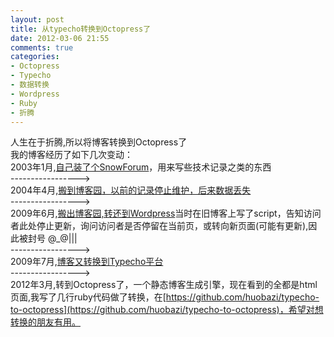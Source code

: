 ```yaml
---
layout: post
title: 从typecho转换到Octopress了
date: 2012-03-06 21:55
comments: true
categories:
- Octopress
- Typecho
- 数据转换
- Wordpress
- Ruby
- 折腾
---
```


人生在于折腾,所以将博客转换到Octopress了  
我的博客经历了如下几次变动：  
2003年1月,[自己装了个SnowForum](http://aspxboy.com/private/)，用来写些技术记录之类的东西  
----------------->  
2004年4月,[搬到博客园，以前的记录停止维护，后来数据丢失](http://huobazi.cnblogs.com/)  
----------------->  
2009年6月,[搬出博客园,转还到Wordpress](http://huobazi.aspxboy.com/blog/2009/06/21/my-blog-moved-to-wp/)当时在旧博客上写了script，告知访问者此处停止更新，询问访问者是否停留在当前页，或转向新页面(可能有更新),因此被封号 @_@|||  
----------------->  
2009年7月,[博客又转换到Typecho平台](http://huobazi.aspxboy.com/blog/2009/07/04/myblog-from-wordpress-to-typecho/)  
----------------->  
2012年3月,转到Octopress了，一个静态博客生成引擎，现在看到的全都是html页面,我写了几行ruby代码做了转换，在[https://github.com/huobazi/typecho-to-octopress](https://github.com/huobazi/typecho-to-octopress)，希望对想转换的朋友有用。
